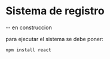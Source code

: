 <h1>Sistema de registro</h1>
-- en construccion

para ejecutar el sistema se debe poner:

```npm install react```
